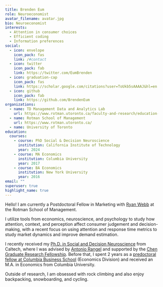 ```yaml
---
title: Brenden Eum
role: Neuroeconomist
avatar_filename: avatar.jpg
bio: Neuroeconomist
interests:
  - Attention in consumer choices
  - Efficient coding
  - Information preferences
social:
  - icon: envelope
    icon_pack: fas
    link: /#contact
  - icon: twitter
    icon_pack: fab
    link: https://twitter.com/EumBrenden
  - icon: graduation-cap
    icon_pack: fas
    link: https://scholar.google.com/citations?user=ToUkb5sAAAAJ&hl=en
  - icon: github
    icon_pack: fab
    link: https://github.com/BrendenEum
organizations:
  - name: TD Management Data and Analytics Lab
    url: https://www.rotman.utoronto.ca/faculty-and-research/education-labs/td-management-data-and-analytics-lab/
  - name: Rotman School of Management
    url: https://www.rotman.utoronto.ca/
  - name: University of Toronto
education:
  courses:
    - course: PhD Social & Decision Neuroscience
      institution: California Institute of Technology
      year: 2024
    - course: MA Economics
      institution: Columbia University
      year: 2017
    - course: BA Economics
      institution: New York University
      year: 2016
email: ""
superuser: true
highlight_name: true
---
```


Hello! I am currently a Postdoctoral Fellow in Marketing with [Ryan Webb](http://ryan-webb.com/) at the Rotman School of Management.

I utilize tools from economics, neuroscience, and psychology to study how attention, context, and perception affect consumer judgement and decision-making, with a recent focus on using attention and response time metrics to study market dynamics and improve demand estimation.

I recently received my [Ph.D. in Social and Decision Neuroscience](https://www.hss.caltech.edu/graduate-studies/social-and-decision-neuroscience-phd-program) from Caltech, where I was advised by [Antonio Rangel](https://www.rnl.caltech.edu/) and supported by the [Chen Graduate Research Fellowship](https://neuroscience.caltech.edu/people/chen-graduate-fellows/2019-2020). Before that, I spent 2 years as a [predoctoral fellow at Columbia Business School](https://business.columbia.edu/research-resources/research-opportunities/predoctoral-staff-associates) (Economics Division) and received an M.A. in Economics from Columbia University.

Outside of research, I am obsessed with rock climbing and also enjoy backpacking, snowboarding, and cycling. 
